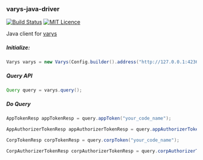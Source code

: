 ### varys-java-driver

[![Build Status](https://travis-ci.org/CharLemAznable/varys-java-driver.svg?branch=master)](https://travis-ci.org/CharLemAznable/varys-java-driver)
[![MIT Licence](https://badges.frapsoft.com/os/mit/mit.svg?v=103)](https://opensource.org/licenses/mit-license.php)

Java client for [varys](https://github.com/CharLemAznable/varys)

##### Initialize:

```java
Varys varys = new Varys(Config.builder().address("http://127.0.0.1:4236/varys").build());
```

##### Query API

```java
Query query = varys.query();
```

##### Do Query

```java
AppTokenResp appTokenResp = query.appToken("your_code_name");
```

```java
AppAuthorizerTokenResp appAuthorizerTokenResp = query.appAuthorizerToken("your_code_name", "authorizerAppId");
```

```java
CorpTokenResp corpTokenResp = query.corpToken("your_code_name");
```

```java
CorpAuthorizerTokenResp corpAuthorizerTokenResp = query.corpAuthorizerToken("your_code_name", "corpId");
```
